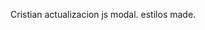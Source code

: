 <!-- se debe ingresar ultima modificacion realizada  -->
Cristian actualizacion js modal. estilos made.